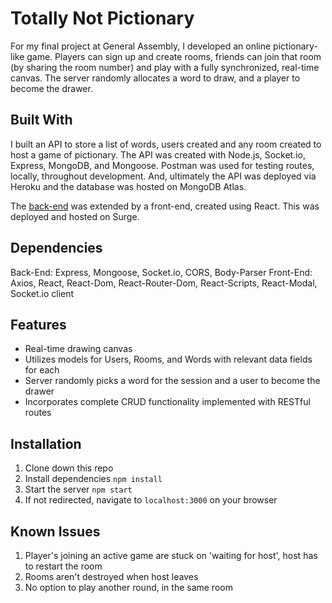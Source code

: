 # Totally Not Pictionary

For my final project at General Assembly, I developed an online pictionary-like game. Players can sign up and create rooms, friends can join that room (by sharing the room number) and play with a fully synchronized, real-time canvas. The server randomly allocates a word to draw, and a player to become the drawer.

## Built With

I built an API to store a list of words, users created and any room created to host a game of pictionary.
The API was created with Node.js, Socket.io, Express, MongoDB, and Mongoose. Postman was used for testing routes, locally, throughout development. And, ultimately the API was deployed via Heroku and the database was hosted on MongoDB Atlas.

The [back-end](https://github.com/ismailshak/pictionary-server) was extended by a front-end, created using React. This was deployed and hosted on Surge.

## Dependencies

Back-End: Express, Mongoose, Socket.io, CORS, Body-Parser
Front-End: Axios, React, React-Dom, React-Router-Dom, React-Scripts, React-Modal, Socket.io client

## Features

- Real-time drawing canvas
- Utilizes models for Users, Rooms, and Words with relevant data fields for each
- Server randomly picks a word for the session and a user to become the drawer
- Incorporates complete CRUD functionality implemented with RESTful routes

## Installation

1. Clone down this repo
2. Install dependencies ```npm install```
3. Start the server ```npm start```
4. If not redirected, navigate to ```localhost:3000``` on your browser

## Known Issues

1. Player's joining an active game are stuck on 'waiting for host', host has to restart the room
2. Rooms aren't destroyed when host leaves
3. No option to play another round, in the same room
